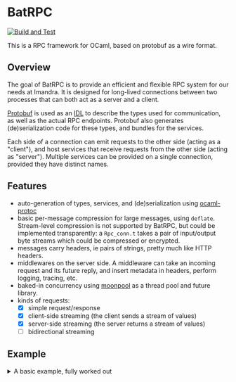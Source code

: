 # BatRPC

[![Build and Test](https://github.com/imandra-ai/batrpc/actions/workflows/main.yml/badge.svg)](https://github.com/imandra-ai/batrpc/actions/workflows/main.yml)

This is a RPC framework for OCaml, based on protobuf as a wire format.

## Overview

The goal of BatRPC is to provide an efficient and flexible RPC system for
our needs at Imandra. It is designed for long-lived connections between
two processes that can both act as a server and a client.

[Protobuf](https://protobuf.dev) is used as an
[IDL](https://en.wikipedia.org/wiki/Interface_description_language) to
describe the types used for communication, as well as the actual
RPC endpoints.
Protobuf also generates (de)serialization code for these types, and
bundles for the services.

Each side of a connection can emit requests to the other side (acting
as a "client"), and host services that receive requests from the
other side (acting as "server").
Multiple services can be provided on a single connection, provided
they have distinct names.

## Features

- auto-generation of types, services, and (de)serialization using [ocaml-protoc](https://github.com/mransan/ocaml-protoc/)
- basic per-message compression for large messages, using `deflate`. Stream-level
    compression is not supported by BatRPC, but could be implemented transparently:
    a `Rpc_conn.t` takes a pair of input/output byte streams which could be
    compressed or encrypted.
- messages carry headers, ie pairs of strings, pretty much like HTTP headers.
- middlewares on the server side. A middleware can take an incoming request
    and its future reply, and insert metadata in headers, perform logging, tracing, etc.
- baked-in concurrency using [moonpool](https://github.com/c-cube/moonpool/) as a
    thread pool and future library.
- kinds of requests:
    * [x] simple request/response
    * [x] client-side streaming (the client sends a stream of values)
    * [x] server-side streaming (the server returns a stream of values)
    * [ ] bidirectional streaming

## Example

<details>
<summary>A basic example, fully worked out</summary>

The code is in `examples/trivial`.

Given this file (see `examples/trivial/trivial.proto`):

```proto
message Pair {
  string x = 1;
  string y = 2;
}

message BigString {
  string msg = 1;
}

message Count {
  int32 count = 1;
}

message SingleInt {
  int32 i = 0;
}

service Swapper {
  rpc swap(Pair) returns (Pair);
  rpc count_chars(BigString) returns (Count);
}
```

and the dune rules

```scheme
(rule
 (targets trivial.ml trivial.mli)
 (deps trivial.proto)
 (mode promote)
 (action
  (run ocaml-protoc --binary --pp --yojson --services --make --ml_out ./ %{deps})))
```

We get files `trivial.ml` and `trivial.mli`. The signature generated from this is, roughly:

```trivial.mli
type pair = {
  x : string;
  y : string;
  artificial_delay_s : float option;
}

type big_string = {
  msg : string;
}

type count = {
  count : int32;
}

type single_int = {
  i : int32;
}

val pp_pair : Format.formatter -> pair -> unit 
(* … *)


val encode_pb_pair : pair -> Pbrt.Encoder.t -> unit
(* … *)

val decode_pb_pair : Pbrt.Decoder.t -> pair
(* … *)


(** Swapper service *)
module Swapper : sig
  open Pbrt_services
  open Pbrt_services.Value_mode
  
  module Client : sig
    
    val swap : (pair, unary, pair, unary) Client.rpc
    
    val count_chars : (big_string, unary, count, unary) Client.rpc
  end
  
  module Server : sig
    (** Produce a server implementation from handlers *)
    val make : 
      swap:((pair, unary, pair, unary) Server.rpc -> 'handler) ->
      count_chars:((big_string, unary, count, unary) Server.rpc -> 'handler) ->
      unit -> 'handler Pbrt_services.Server.t
  end
end
```

We can then use the `batrpc` library and this generated code, together, to
implement RPC clients and servers.
Here "client" and "server" really means "network client" and "network server"
(ie clients are the ones opening connections to servers); from the RPC
point of view, once the connection is established, both ends act both are
client and server in the sense that they can provide services, and emit
requests to services.

### Client side

Let's write a TCP client.

```ocaml
let (let@) = (@@)
let port = 12345

module RPC = Batrpc
module Client = RPC.Basic_client
module Fut = Moonpool.Fut

let () =
  let addr = Unix.ADDR_INET (Unix.inet_addr_loopback, port) in
  let timer = RPC.Simple_timer.create () in

  Printf.printf "connecting...\n%!";
  let client : Client.t =
    RPC.Tcp_client.connect ~timer addr |> RPC.Error.unwrap
  in
  let@ () = Fun.protect ~finally:(fun () -> Client.close_and_join client) in

  let pair = Trivial.make_pair ~x:"hello" ~y:"world" () in
  Format.printf "pair: %a@." Trivial.pp_pair pair;

  let fut_pair_swapped : Trivial.pair Moonpool.Fut.t =
    Client.call client ~timeout_s:2. Trivial.Swapper.Client.swap pair
  in

  (* the request is in-flight, we can do other things here … *)

  (* now wait for the result *)
  let pair_swapped = Fut.wait_block_exn fut_pair_swapped in
  Format.printf "swapped pair: %a@." Trivial.pp_pair pair_swapped;
  ()
```


### Server side

```ocaml
let ( let@ ) = ( @@ )
let port = 12345

module RPC = Batrpc
module Fut = Moonpool.Fut

(* this is where we implement the actual logic for the services *)

let trivial_service =
  Trivial.Swapper.Server.make
    ~swap:(fun rpc ->
      RPC.mk_handler rpc @@ fun (p : Trivial.pair) ->
      let@ _sp = Trace.with_span ~__FILE__ ~__LINE__ "test.swap" in
      Fut.return @@ Trivial.make_pair ~x:p.y ~y:p.x ())
    ~count_chars:(fun rpc ->
      RPC.mk_handler rpc @@ fun (msg : Trivial.big_string) ->
      let n = String.length msg.msg in
      Fut.return @@ Trivial.make_count ~count:(Int32.of_int n) ())
    ()

(* we could host multiple services, here we only have one *)
let services = [ trivial_service ]

let () =
  let active = RPC.Simple_switch.create () in
  let timer = RPC.Simple_timer.create () in

  (* we need a thread pool to run the tasks *)
  let@ runner = Moonpool.Ws_pool.with_ ~num_threads:8 () in

  let addr = Unix.ADDR_INET (Unix.inet_addr_loopback, port) in
  let server : RPC.Tcp_server.t =
    RPC.Tcp_server.create ~active ~runner ~timer ~services addr
    |> RPC.Error.unwrap
  in

  (* background thread to accept connection *)
  Format.eprintf "listening on port %d@." port;
  RPC.Tcp_server.run server
```


</details>
